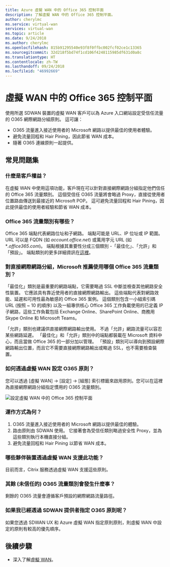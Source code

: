 ```yaml
---
title: Azure 虛擬 WAN 中的 Office 365 控制平面
description: 了解虛擬 WAN 中的 Office 365 控制平面。
author: cherylmc
ms.service: virtual-wan
services: virtual-wan
ms.topic: article
ms.date: 9/24/2018
ms.author: cherylmc
ms.openlocfilehash: 815b91295540e93f8f0ffbc002fcf02ce1c13365
ms.sourcegitcommit: 32d218f5bd74f1cd106f4248115985df631d0a8c
ms.translationtype: HT
ms.contentlocale: zh-TW
ms.lasthandoff: 09/24/2018
ms.locfileid: "46992669"
---
```

# <a name="office-365-control-plane-in-virtual-wan"></a>虛擬 WAN 中的 Office 365 控制平面

使用所選 SDWAN 裝置的虛擬 WAN 客戶可以為 Azure 入口網站設定受信任流量的 O365 網際網路分組原則。 這可讓：
- O365 流量進入接近使用者的 Microsoft 網路以提供最佳的使用者體驗。
- 避免流量回程和 Hair Pining，因此節省 WAN 成本。
- 隨著 O365 連線原則一起提供。

## <a name="faqs"></a>常見問題集
### <a name="what-is-the-customer-benefit"></a>什麼是客戶權益？
在虛擬 WAN 中使用這項功能，客戶現在可以針對直接網際網路分組指定他們信任的 Office 365 流量類別。 這個受信任 O365 流量將會略過 Proxy，直接從使用者位置路由傳送到最接近的 Microsoft POP。 這可避免流量回程和 Hair Pining，因此提供最佳的使用者經驗和節省 WAN 成本。 

### <a name="what-are-the-office-365-traffic-categories"></a>Office 365 流量類別有哪些？
Office 365 端點代表網路位址和子網路。 端點可能是 URL、IP 位址或 IP 範圍。 URL 可以是 FQDN (如 *account.office.net*) 或萬用字元 URL (如 **.office365.com*)。 端點根據其重要性分成三個類別 -「最佳化」、「允許」和「預設」。 端點類別的更多詳細資訊在[這裡](https://docs.microsoft.com/office365/enterprise/office-365-network-connectivity-principles#BKMK_Categories)。

### <a name="which-office-365-traffic-category-is-recommended-by-microsoft-for-direct-internet-breakout"></a>對直接網際網路分組，Microsoft 推薦使用哪個 Office 365 流量類別？
「最佳化」類別是最重要的網路端點，它需要略過 SSL 中斷並檢查其他網路安全性裝置。 它應該具有靠近使用者的直接網際網路輸出。 這些端點代表對網路效能、延遲和可用性最為敏感的 Office 365 案例。 這個類別包含一小組索引碼 URL (按照 ~ 10 的順序) 以及一組專供核心 Office 365 工作負載使用的已定義 IP 子網路，這些工作負載包括 Exchange Online、SharePoint Online、商務用 Skype Online 和 Microsoft Teams。 

「允許」類別也建議供直接網際網路輸出使用。 不過「允許」網路流量可以容忍某些網路延遲。 「最佳化」和「允許」類別中的端點都裝載在 Microsoft 資料中心，而且當做 Office 365 的一部分加以管理。 「預設」類別可以導向到預設網際網路輸出位置，而且它不需要直接網際網路輸出或略過 SSL，也不需要檢查裝置。

### <a name="how-do-i-set-my-o365-policies-via-virtual-wan"></a>如何透過虛擬 WAN 設定 O365 原則？
您可以透過 [虛擬 WAN] -> [設定] -> [組態] 索引標籤來啟用原則。您可以在這裡為直接網際網路分組指定慣用的 O365 流量類別。

![設定虛擬 WAN 中的 Office 365 控制平面](media/virtual-wan-office365-overview/configure-office365-control-plane.png)

### <a name="how-does-this-work"></a>運作方式為何？

1.  O365 流量進入接近使用者的 Microsoft 網路以提供最佳的體驗。
2.  路由原則由 SDWAN 使用。 它接著會為受信任類別略過安全性 Proxy，並為這些類別執行本機直接分組。
3.  避免流量回程和 Hair Pining 以節省 WAN 成本。

### <a name="which-partner-devices-support-this-via-virtual-wan"></a>哪些夥伴裝置透過虛擬 WAN 支援此功能？
目前而言，Citrix 服務透過虛擬 WAN 支援這些原則。

### <a name="what-happens-to-the-remaining-categories-of-untrusted-o365-traffic"></a>其餘 (未信任的) O365 流量類別會發生什麼事？
剩餘的 O365 流量會遵循客戶預設的網際網路流量路徑。

### <a name="what-if-i-have-already-specified-my-o365-policies-via-my-sdwan-provider"></a>如果我已經透過 SDWAN 提供者指定 O365 原則呢？
如果您透過 SDWAN UX 和 Azure 虛擬 WAN 指定原則原則，則虛擬 WAN 中設定的原則有較高的優先順序。

## <a name="next-steps"></a>後續步驟
- 深入了解[虛擬 WAN](virtual-wan-about.md)。